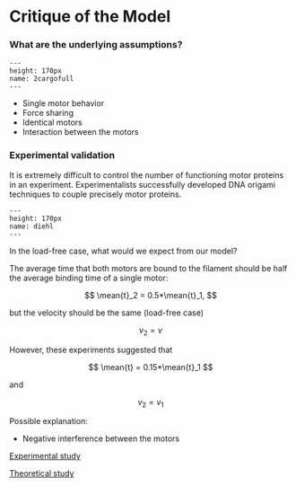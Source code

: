 # Critique of the Model

### What are the underlying assumptions?


```{figure} 2cargoful.png
---
height: 170px
name: 2cargofull
---
```

- Single motor behavior
- Force sharing
- Identical motors
- Interaction between the motors

### Experimental validation

It is extremely difficult to control the number of functioning motor proteins in an experiment. Experimentalists successfully developed DNA origami techniques to couple precisely motor proteins.

```{figure} diehl.png
---
height: 170px
name: diehl
---
```

In the load-free case, what would we expect from our model?

The average time that both motors are bound to the filament should be half the average binding time of a single motor:

$$
\mean{t}_2 = 0.5*\mean{t}_1,
$$

but the velocity should be the same (load-free case)

$$
v_2 = v
$$

However, these experiments suggested that

$$
\mean{t} = 0.15*\mean{t}_1
$$

and

$$
v_2 = v_1
$$

Possible explanation:

- Negative interference between the motors

[Experimental study](https://doi.org/10.1039/B900964G)

[Theoretical study](https://doi.org/10.1103/PhysRevLett.108.208101)